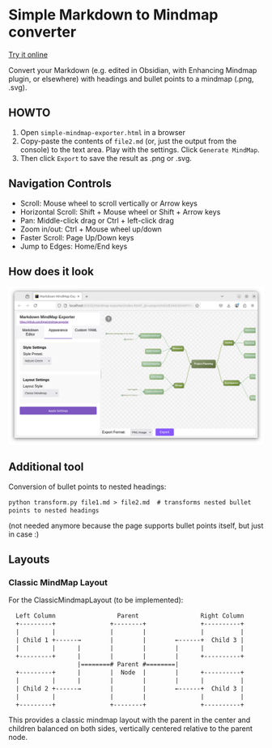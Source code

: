 # Simple Markdown to Mindmap converter

[Try it online](https://tigra.github.io/simple-mindmap-exporter.html)

Convert your Markdown (e.g. edited in Obsidian, with Enhancing Mindmap plugin, or elsewhere) with headings and bullet points to a mindmap (.png, .svg).

## HOWTO
1. Open `simple-mindmap-exporter.html` in a browser
2. Copy-paste the contents of `file2.md` (or, just the output from the console)
to the text area. Play with the settings. Click `Generate MindMap`.
3. Then click `Export` to save the result as .png or .svg.

## Navigation Controls
* Scroll: Mouse wheel to scroll vertically or Arrow keys
* Horizontal Scroll: Shift + Mouse wheel or Shift + Arrow keys
* Pan: Middle-click drag or Ctrl + left-click drag
* Zoom in/out: Ctrl + Mouse wheel up/down
* Faster Scroll: Page Up/Down keys
* Jump to Edges: Home/End keys

## How does it look
![Mindmap Exporter Screenshot](mindmap-classic-tabbed-screenshot.png)

## Additional tool

Conversion of bullet points to nested headings:

```shell
python transform.py file1.md > file2.md  # transforms nested bullet points to nested headings
```

(not needed anymore because the page supports bullet points itself, but just in case :) 

## Layouts

### Classic MindMap Layout

  For the ClassicMindmapLayout (to be implemented):

      Left Column                 Parent                 Right Column
      +---------+               +--------+               +----------+
      |         |               |        |               |          |
      | Child 1 +------→        |        |        ←------+  Child 3 |
      |         |      |        |        |        |      |          |
      +---------+      |        |        |        |      +----------+
                       |========# Parent #========|
      +---------+      |        |  Node  |        |      +----------+
      |         |      |        |        |        |      |          |
      | Child 2 +------→        |        |        ←------+  Child 3 |
      |         |               |        |               |          |
      +---------+               +--------+               +----------+

  This provides a classic mindmap layout with the parent in the center and children balanced on both sides, vertically centered relative to the parent node.

